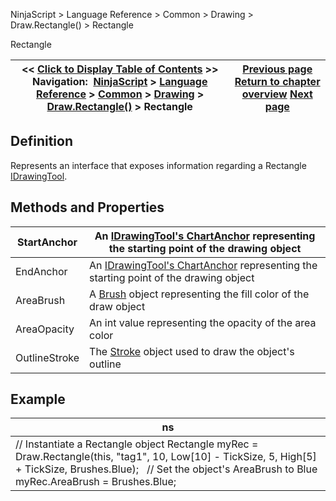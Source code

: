﻿
NinjaScript > Language Reference > Common > Drawing > Draw.Rectangle() > Rectangle

Rectangle

| << [Click to Display Table of Contents](rectangle.md) >> **Navigation:**     [NinjaScript](ninjascript.md) > [Language Reference](language_reference_wip.md) > [Common](common.md) > [Drawing](drawing.md) > [Draw.Rectangle()](draw_rectangle.md) > Rectangle | [Previous page](draw_rectangle.md) [Return to chapter overview](draw_rectangle.md) [Next page](draw_region.md) |
| --- | --- |
## Definition
Represents an interface that exposes information regarding a Rectangle [IDrawingTool](idrawingtool.md).
 
## Methods and Properties

| StartAnchor | An [IDrawingTool's ChartAnchor](idrawingtool.htm#chartanchor) representing the starting point of the drawing object |
| --- | --- |
| EndAnchor | An [IDrawingTool's ChartAnchor](idrawingtool.htm#chartanchor) representing the starting point of the drawing object |
| AreaBrush | A [Brush](http://msdn.microsoft.com/en-us/library/system.windows.media.brush(v=vs.110).aspx) object representing the fill color of the draw object |
| AreaOpacity | An int value representing the opacity of the area color |
| OutlineStroke | The [Stroke](stroke_class.md) object used to draw the object's outline |
## 
## 
## Example

| ns |
| --- |
| // Instantiate a Rectangle object Rectangle myRec = Draw.Rectangle(this, "tag1", 10, Low[10] - TickSize, 5, High[5] + TickSize, Brushes.Blue);   // Set the object's AreaBrush to Blue myRec.AreaBrush = Brushes.Blue; |
